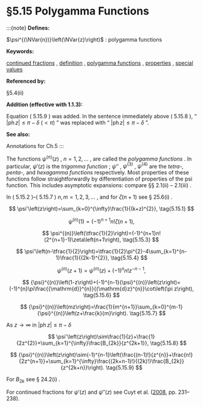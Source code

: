 # §5.15 Polygamma Functions

:::{note}
**Defines:**

$\psi^{(\NVar{n})}\left(\NVar{z}\right)$ : polygamma functions

**Keywords:**

[continued fractions](http://dlmf.nist.gov/search/search?q=continued%20fractions) , [definition](http://dlmf.nist.gov/search/search?q=definition) , [polygamma functions](http://dlmf.nist.gov/search/search?q=polygamma%20functions) , [properties](http://dlmf.nist.gov/search/search?q=properties) , [special values](http://dlmf.nist.gov/search/search?q=special%20values)

**Referenced by:**

§5.4(ii)

**Addition (effective with 1.1.3):**

Equation ( 5.15.9 ) was added. In the sentence immediately above ( 5.15.8 ), “ $|\operatorname{ph}z|\leq\pi-\delta\;(<\pi)$ ” was replaced with “ $|\operatorname{ph}z|\leq\pi-\delta$ ”.

**See also:**

Annotations for Ch.5
:::

The functions $\psi^{(n)}\left(z\right)$ , $n=1,2,\dots$ , are called the *polygamma functions* . In particular, $\psi'\left(z\right)$ is the *trigamma function* ; $\psi''$ , $\psi^{(3)}$ , $\psi^{(4)}$ are the *tetra-,* *penta-,* and *hexagamma functions* respectively. Most properties of these functions follow straightforwardly by differentiation of properties of the psi function. This includes asymptotic expansions: compare §§ 2.1(ii) – 2.1(iii) .

In ( 5.15.2 )–( 5.15.7 ) $n,m=1,2,3,\dots$ , and for $\zeta\left(n+1\right)$ see § 25.6(i) .


<a id="E1"></a>
$$
\psi'\left(z\right)=\sum_{k=0}^{\infty}\frac{1}{(k+z)^{2}}, \tag{5.15.1}
$$


<a id="E2"></a>
$$
\psi^{(n)}\left(1\right)=(-1)^{n+1}n!\zeta\left(n+1\right), \tag{5.15.2}
$$


<a id="E3"></a>
$$
\psi^{(n)}\left(\tfrac{1}{2}\right)=(-1)^{n+1}n!(2^{n+1}-1)\zeta\left(n+1\right), \tag{5.15.3}
$$


<a id="E4"></a>
$$
\psi'\left(n-\tfrac{1}{2}\right)=\tfrac{1}{2}\pi^{2}-4\sum_{k=1}^{n-1}\frac{1}{(2k-1)^{2}}, \tag{5.15.4}
$$


<a id="E5"></a>
$$
{\psi}^{(n)}\left(z+1\right)={\psi}^{(n)}\left(z\right)+(-1)^{n}n!z^{-n-1}, \tag{5.15.5}
$$


<a id="E6"></a>
$$
{\psi}^{(n)}\left(1-z\right)+(-1)^{n-1}{\psi}^{(n)}\left(z\right)=(-1)^{n}\pi\frac{{\mathrm{d}}^{n}}{{\mathrm{d}z}^{n}}\cot\left(\pi z\right), \tag{5.15.6}
$$


<a id="E7"></a>
$$
{\psi}^{(n)}\left(mz\right)=\frac{1}{m^{n+1}}\sum_{k=0}^{m-1}{\psi}^{(n)}\left(z+\frac{k}{m}\right). \tag{5.15.7}
$$

As $z\to\infty$ in $|\operatorname{ph}z|\leq\pi-\delta$


<a id="E8"></a>
$$
\psi'\left(z\right)\sim\frac{1}{z}+\frac{1}{2z^{2}}+\sum_{k=1}^{\infty}\frac{B_{2k}}{z^{2k+1}}, \tag{5.15.8}
$$


<a id="E9"></a>
$$
{\psi}^{(n)}\left(z\right)\sim(-1)^{n-1}\left(\frac{(n-1)!}{z^{n}}+\frac{n!}{2z^{n+1}}+\sum_{k=1}^{\infty}\frac{(2k+n-1)!}{(2k)!}\frac{B_{2k}}{z^{2k+n}}\right). \tag{5.15.9}
$$

For $B_{2k}$ see § 24.2(i) .

For continued fractions for $\psi'\left(z\right)$ and $\psi''\left(z\right)$ see Cuyt et al. ([2008](./bib/C.html#bib608 "Handbook of Continued Fractions for Special Functions"), pp. 231–238).
